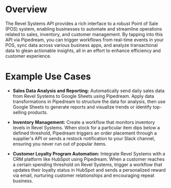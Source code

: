 # Overview

The Revel Systems API provides a rich interface to a robust Point of Sale (POS) system, enabling businesses to automate and streamline operations related to sales, inventory, and customer management. By tapping into this API via Pipedream, you can trigger workflows from real-time events in your POS, sync data across various business apps, and analyze transactional data to glean actionable insights, all in an effort to enhance efficiency and customer experience.

# Example Use Cases

- **Sales Data Analysis and Reporting:** Automatically send daily sales data from Revel Systems to Google Sheets using Pipedream. Apply data transformations in Pipedream to structure the data for analysis, then use Google Sheets to generate reports and visualize trends or identify top-selling products.

- **Inventory Management:** Create a workflow that monitors inventory levels in Revel Systems. When stock for a particular item dips below a defined threshold, Pipedream triggers an order placement through a supplier's API or sends a restock notification to your Slack channel, ensuring you never run out of popular items.

- **Customer Loyalty Program Automation:** Integrate Revel Systems with a CRM platform like HubSpot using Pipedream. When a customer reaches a certain spending threshold on Revel Systems, trigger a workflow that updates their loyalty status in HubSpot and sends a personalized reward via email, nurturing customer relationships and encouraging repeat business.
